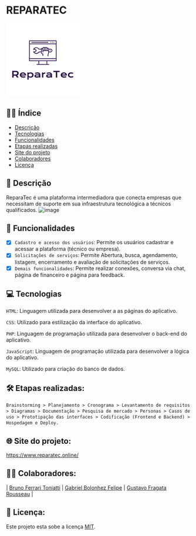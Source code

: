 # REPARATEC 
![](./Reparatec.png)

## ✍🏼 Índice

* [Descrição](#Descrição)
* [Tecnologias](#Tecnologias)
* [Funcionalidades](#Funcionalidades)
* [Etapas realizadas](#Etapas-realizadas)
* [Site do projeto](#site-do-projeto)
* [Colaboradores](#Colaboradores)
* [Licença](#Licença)

## 📑 Descrição

ReparaTec é uma plataforma intermediadora que conecta empresas que necessitam de suporte em sua infraestrutura tecnológica a técnicos qualificados.
![image](https://github.com/user-attachments/assets/a63a2ec1-69bb-4ff7-bf31-9e47dcbe17e8)

## 🎯 Funcionalidades

- [x] `Cadastro e acesso dos usuários`: Permite os usuários cadastrar e acessar a plataforma (técnico ou empresa). <br>
- [x] `Solicitações de serviços`: Permite Abertura, busca, agendamento, listagem, encerramento e avaliação de solicitações de serviços. <br>
- [x] `Demais funcionalidades`: Permite realizar conexões, conversa via chat, página de financeiro e página para feedback. 

## 💻 Tecnologias 

`HTML`: Linguagem utilizada para desenvolver a as páginas do aplicativo.

`CSS`: Utilizado para estilização da interface do aplicativo.

`PHP`: Linguagem de programação utilizada para desenvolver o back-end do aplicativo.

`JavaScript`: Linguagem de programação utilizada para desenvolver a lógica do aplicativo.

`MySQL`: Utilizado para criação do banco de dados.

## 🛠️ Etapas realizadas:

```
Brainstorming > Planejamento > Cronograma > Levantamento de requisitos > Diagramas > Documentação > Pesquisa de mercado > Personas > Casos de uso > Prototipação das interfaces > Codificação (Frontend e Backend) > Hospedagem e Deploy.
```


## 🌐 Site do projeto:

https://www.reparatec.online/

## 👨‍💻 Colaboradores:

| [Bruno Ferrari Toniatti](https://github.com/BrunoToniatti) | [Gabriel Bolonhez Felipe](https://github.com/Gabolonhez) | [Gustavo Fragata Rousseau](https://github.com/fr4agata) | 

## 🚧 Licença:

Este projeto esta sobe a licença [MIT](./LICENSE).

